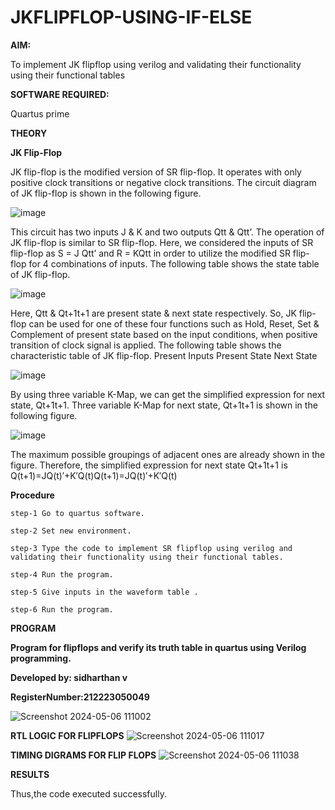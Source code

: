 # JKFLIPFLOP-USING-IF-ELSE

**AIM:** 

To implement  JK flipflop using verilog and validating their functionality using their functional tables

**SOFTWARE REQUIRED:**

Quartus prime

**THEORY**

**JK Flip-Flop**

JK flip-flop is the modified version of SR flip-flop. It operates with only positive clock transitions or negative clock transitions. The circuit diagram of JK flip-flop is shown in the following figure.

![image](https://github.com/naavaneetha/JKFLIPFLOP-USING-IF-ELSE/assets/154305477/a649c30b-232b-4558-b188-fd6c09845180)


This circuit has two inputs J & K and two outputs Qtt & Qtt’. The operation of JK flip-flop is similar to SR flip-flop. Here, we considered the inputs of SR flip-flop as S = J Qtt’ and R = KQtt in order to utilize the modified SR flip-flop for 4 combinations of inputs. The following table shows the state table of JK flip-flop.

![image](https://github.com/naavaneetha/JKFLIPFLOP-USING-IF-ELSE/assets/154305477/c4360742-e8a8-4937-b089-c46c0433f9a3)

 
Here, Qtt & Qt+1t+1 are present state & next state respectively. So, JK flip-flop can be used for one of these four functions such as Hold, Reset, Set & Complement of present state based on the input conditions, when positive transition of clock signal is applied. The following table shows the characteristic table of JK flip-flop. Present Inputs Present State Next State
 
![image](https://github.com/naavaneetha/JKFLIPFLOP-USING-IF-ELSE/assets/154305477/6c275261-a6d5-4c37-a3a7-1e88ca11c4cd)

By using three variable K-Map, we can get the simplified expression for next state, Qt+1t+1. Three variable K-Map for next state, Qt+1t+1 is shown in the following figure.
 
![image](https://github.com/naavaneetha/JKFLIPFLOP-USING-IF-ELSE/assets/154305477/5174f41b-0ce0-4329-a372-6d1943ea6673)

The maximum possible groupings of adjacent ones are already shown in the figure. Therefore, the simplified expression for next state Qt+1t+1 is Q(t+1)=JQ(t)′+K′Q(t)Q(t+1)=JQ(t)′+K′Q(t)

**Procedure**
```
step-1 Go to quartus software.

step-2 Set new environment.

step-3 Type the code to implement SR flipflop using verilog and validating their functionality using their functional tables.

step-4 Run the program.

step-5 Give inputs in the waveform table .

step-6 Run the program.
```

**PROGRAM**

**Program for flipflops and verify its truth table in quartus using Verilog programming.**

**Developed by: sidharthan v**

**RegisterNumber:212223050049**

![Screenshot 2024-05-06 111002](https://github.com/karuniya2005/JKFLIPFLOP-USING-IF-ELSE/assets/161425769/5a389273-3283-4fb9-840d-aeb885a94841)

**RTL LOGIC FOR FLIPFLOPS**
![Screenshot 2024-05-06 111017](https://github.com/karuniya2005/JKFLIPFLOP-USING-IF-ELSE/assets/161425769/8c1f60dc-9aca-4a58-bc6b-f0d9ab2d89c3)

**TIMING DIGRAMS FOR FLIP FLOPS**
![Screenshot 2024-05-06 111038](https://github.com/karuniya2005/JKFLIPFLOP-USING-IF-ELSE/assets/161425769/124bfc38-545f-469a-a796-338469f157f8)

**RESULTS**

Thus,the code executed successfully.
